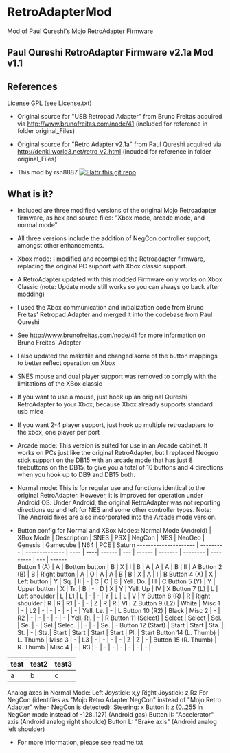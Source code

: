 # RetroAdapterMod
Mod of Paul Qureshi's Mojo RetroAdapter Firmware

Paul Qureshi RetroAdapter Firmware v2.1a Mod v1.1
--------------------------------------------------

References
----------

License GPL (see License.txt)

- Original source for "USB Retropad Adapter" from Bruno Freitas acquired via
http://www.brunofreitas.com/node/41
(included for reference in folder original_Files)

- Original source for "Retro Adapter v2.1a" from Paul Qureshi acquired via
http://denki.world3.net/retro_v2.html
(incuded for reference in folder original_Files)

- This mod by rsn8887 [![Flattr this git repo](http://api.flattr.com/button/flattr-badge-small.png)](https://flattr.com/submit/auto?user_id=rsn8887&url=https://github.com/rsn8887/RetroAdapterMod&title=RetroAdapterMod&language=C&tags=github&category=software)

What is it?
-----------

- Included are three modified versions of the original Mojo Retroadapter firmware, as hex and source files: "Xbox mode, arcade mode, and normal mode"

- All three versions include the addition of NegCon controller support, amongst other enhancements.

- Xbox mode:
I modified and recompiled the Retroadapter firmware, replacing the original PC support with Xbox classic support. 

 - A RetroAdapter updated with this modded Firmware only works on Xbox Classic (note: Update mode still works so you can always go back after modding)
 - I used the Xbox communication and initialization code from Bruno Freitas' Retropad Adapter and merged it into the codebase from Paul Qureshi
 - See http://www.brunofreitas.com/node/41 for more information on Bruno Freitas' Adapter
 - I also updated the makefile and changed some of the button mappings to better reflect operation on Xbox
 - SNES mouse and dual player support was removed to comply with the limitations of the XBox classic
 - If you want to use a mouse, just hook up an original Qureshi RetroAdapter to your Xbox, because Xbox already supports standard usb mice
 - If you want 2-4 player support, just hook up multiple retroadapters to the xbox, one player per port

- Arcade mode: 
This version is suited for use in an Arcade cabinet. It works on PCs just like the original RetroAdapter, but I replaced Neogeo stick support on the DB15 with an arcade mode that has just 8 firebuttons on the DB15, to give you a total of 10 buttons and 4 directions when you hook up to DB9 and DB15 both.

- Normal mode: 
This is for regular use and functions identical to the original RetroAdapter. However, it is improved for operation under Android OS. Under Android, the original RetroAdapter was not reporting directions up and left for NES and some other controller types. Note: The Android fixes are also incorporated into the Arcade mode version.

- Button config for Normal and XBox Modes:
Normal Mode (Android) | XBox Mode | Description    | SNES | PSX | NegCon | NES | NeoGeo | Genesis | Gamecube | N64       | PCE | Saturn
--------------------- | --------- | -------------- | ---- | ----| ------ | --- | ------ | ------- | -------- | --------- | --- | ------  
Button 1 (A)          | A         | Bottom button  | B    | X   | I      | B   | A      | A       | A        | B         | II  | A
Button 2 (B)          | B         | Right button   | A    | O   | A      | A   | B      | B       | X        | A         | I   | B
Button 4 (X)          | X         | Left button    | Y    | Sq. | II     | -   | C      | C       | B        | Yell. Do. | III | C 
Button 5 (Y)          | Y         | Upper button   | X    | Tr. | B      | -   | D      | X       | Y        | Yell. Up  | IV  | X
Button 7 (L)          | L         | Left shoulder  | L    | L1  | L      | -   | -      | Y       | L        | L         | V   | Y
Button 8 (R)          | R         | Right shoulder | R    | R   | R1     | -   | -      | Z       | R        | R         | VI  | Z
Button 9 (L2)         | White     | Misc 1         | -    | L2  | -      | -   | -      | -       | -        | Yell. Le. | -   | L
Button 10 (R2)        | Black     | Misc 2         | -    | R2  | -      | -   | -      | -       | -        | Yell. Ri. | -   | R
Button 11 (Select)    | Select    | Select         | Sel. | Se. | -      | Sel.| Selec. |         | -        | -         | Se. | -
Button 12 (Start)     | Start     | Start          | Sta. | St. | -      | Sta.| Start  | Start   | Start    | Start     | Pl. | Start
Button 14 (L. Thumb)  | L. Thumb  | Misc 3         | -    | L3  | -      | -   | -      | -       | Z        | Z         | -   | 
Button 15 (R. Thumb)  | R. Thumb  | Misc 4         | -    | R3  | -      | -   | -      | -       | -        | -         | -   | 

test | test2 | test3
---- | ----- | -----
a | b | c


Analog axes in Normal Mode:
Left Joystick: x,y
Right Joystick: z,Rz
For NegCon (identifies as "Mojo Retro Adapter NegCon" instead of "Mojo Retro Adapter" when NegCon is detected):
Steering: x
Button I: z (0..255 in NegCon mode instead of -128..127) (Android gas)
Button II: "Accelerator" axis (Android analog right shoulde)
Button L: "Brake axis" (Android analog left shoulder)

- For more information, please see readme.txt
